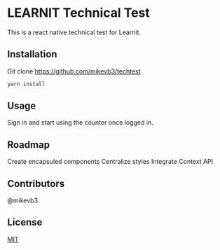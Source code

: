 # LEARNIT Technical Test

This is a react native technical test for Learnit.

## Installation

Git clone https://github.com/mikevb3/techtest

```bash
yarn install
```

## Usage
Sign in and start using the counter once logged in.

## Roadmap
Create encapsuled components
Centralize styles
Integrate Context API

## Contributors
@mikevb3

## License
[MIT](https://choosealicense.com/licenses/mit/)